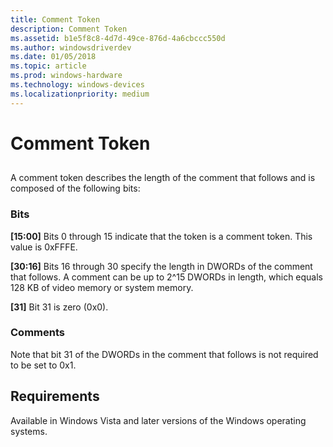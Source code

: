 ```yaml
---
title: Comment Token
description: Comment Token
ms.assetid: b1e5f8c8-4d7d-49ce-876d-4a6cbccc550d
ms.author: windowsdriverdev
ms.date: 01/05/2018
ms.topic: article
ms.prod: windows-hardware
ms.technology: windows-devices
ms.localizationpriority: medium
---
```


# Comment Token


## <span id="ddk_comment_token_gg"></span><span id="DDK_COMMENT_TOKEN_GG"></span>


A comment token describes the length of the comment that follows and is composed of the following bits:

### <span id="bits"></span><span id="BITS"></span>Bits

<span id="_15_00_"></span>**\[15:00\]**
Bits 0 through 15 indicate that the token is a comment token. This value is 0xFFFE.

<span id="_30_16_"></span>**\[30:16\]**
Bits 16 through 30 specify the length in DWORDs of the comment that follows. A comment can be up to 2^15 DWORDs in length, which equals 128 KB of video memory or system memory.

<span id="_31_"></span>**\[31\]**
Bit 31 is zero (0x0).

### <span id="comments"></span><span id="COMMENTS"></span>Comments

Note that bit 31 of the DWORDs in the comment that follows is not required to be set to 0x1.

## <span id="Requirements"></span><span id="requirements"></span><span id="REQUIREMENTS"></span>Requirements


Available in Windows Vista and later versions of the Windows operating systems.

 

 





